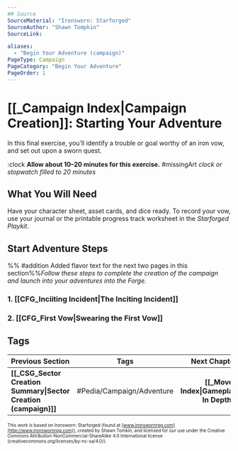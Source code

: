 ```yaml
---
## Source
SourceMaterial: "Ironsworn: Starforged"
SourceAuthor: "Shawn Tompkin"
SourceLink: 

aliases:
  - "Begin Your Adventure (campaign)"
PageType: Campaign
PageCategory: "Begin Your Adventure"
PageOrder: 1
---
```

# [[_Campaign Index|Campaign Creation]]: Starting Your Adventure
In this final exercise, you’ll identify a trouble or goal worthy of an iron vow, and set out upon a sworn quest.

:clock **Allow about 10–20 minutes for this exercise.** #missingArt _clock or stopwatch filled to 20 minutes_

## What You Will Need
Have your character sheet, asset cards, and dice ready. To record your vow, use your journal or the printable progress track worksheet in the _Starforged Playkit_.

## Start Adventure Steps
%% #addition Added flavor text for the next two pages in this section%%_Follow these steps to complete the creation of the campaign and launch into your adventures into the Forge._

### 1. [[CFG_Inciiting Incident|The Inciting Incident]]
### 2. [[CFG_First Vow|Swearing the First Vow]]

## Tags
| Previous Section | Tags | Next Chapter |
|:--- |:---:| ---:|
| **[[_CSG_Sector Creation Summary\|Sector Creation (campaign)]]** | #Pedia/Campaign/Adventure | **[[_Moves Index\|Gameplay In Depth]]** |

<font size=-2>This work is based on Ironsworn: Starforged (found at [www.ironswornrpg.com](http://www.ironswornrpg.com)), created by Shawn Tomkin, and licensed for our use under the Creative Commons Attribution-NonCommercial-ShareAlike 4.0 International license  (creativecommons.org/licenses/by-nc-sa/4.0/).</font>